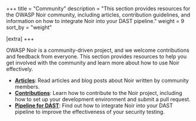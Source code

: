 +++
title = "Community"
description = "This section provides resources for the OWASP Noir community, including articles, contribution guidelines, and information on how to integrate Noir into your DAST pipeline."
weight = 9
sort_by = "weight"

[extra]
+++

OWASP Noir is a community-driven project, and we welcome contributions and feedback from everyone. This section provides resources to help you get involved with the community and learn more about how to use Noir effectively.

*   **[Articles](articles/)**: Read articles and blog posts about Noir written by community members.
*   **[Contributions](contributions/)**: Learn how to contribute to the Noir project, including how to set up your development environment and submit a pull request.
*   **[Pipeline for DAST](pipeline-for-dast/)**: Find out how to integrate Noir into your DAST pipeline to improve the effectiveness of your security testing.
